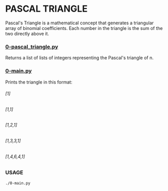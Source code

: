 # PASCAL TRIANGLE
Pascal's Triangle is a mathematical concept that generates a triangular array of binomial coefficients. Each number in the triangle is the sum of the two directly above it.

### [0-pascal_triangle.py](https://github.com/JamesRaphaelJRC/alx-interview/blob/main/0-pascal_triangle.py)
Returns a list of lists of integers representing the Pascal's triangle of n.

### [0-main.py](https://github.com/JamesRaphaelJRC/alx-interview/blob/main/0-main.py)
Prints the triangle in this format:
###### [1]
###### [1,1]
###### [1,2,1]
###### [1,3,3,1]
###### [1,4,6,4,1]


### USAGE
    ./0-main.py